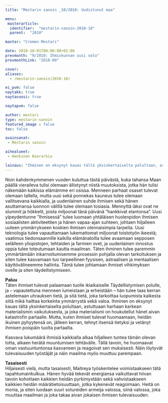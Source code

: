 ```yaml
---
title: "Mestarin sanoin _10/2010: Uudistunut maa"

menu:
 masterarticle:
  identifier:  "mestarin-sanoin-2010-10"
  parent:  "2010"

master: "Cremen Mestari"

date: 2010-10-01T00:00:00+02:00
prevmonth: "9/2010: Ihmiskunnan uusi valo"
prevmonthLink: "2010-09"

cover:
aliases:
  - /mestarin-sanoin/2010-10/

ei_pvm: false
naytakk: true
naytavuosi: true

naytapvm: false

author: mestari
type: mestarin-sanoin
featured_image : false
toc: false

avainsanat:
 - Mestarin sanoin

aihealueet:
 - Henkinen Hierarkia

lainaus: "Ihminen on eksynyt kauas tältä yksinkertaiselta polultaan, astuttuaan harhaan karkean materialismin vaikutuksesta, ja joka materialismi on houkutellut hänet aivan katastrofin partaalle. Mutta, kuten ihmiset tulevat huomaamaan, heidän ikuinen pyhyytensä on, jälleen kerran, tehnyt itsensä tietyksi ja vetänyt ihmisen poispäin tuolta partaalta."
---
```

<p>Noin kahdenkymmenen vuoden kuluttua tästä päivästä, kuka tahansa Maan päällä vieraileva tulisi olemaan ällistynyt niistä muutoksista, jotka hän tulisi näkemään kaikissa elämämme eri osissa. Menneen parhaat osaset tulevat olemaan tallella, mutta uusi sekä ponnekas kauneus tulee olemaan vallitsevana kaikkialla, ja uudenlainen suhde ihmisen sekä hänen asuttamansa luonnon välillä tulee olemaan tosiasia. Mennyttä iäksi ovat ne slummit ja hökkelit, joista miljoonat tänä päivänä ”hankkivat elantonsa”. Uusi ylpeydentunne ”Ihmisessä” tulee luomaan yhtäläisen huolenpidon ihmisen sosiaalisten aktiviteettien ja hänen vapaa-ajan suhteen, johtaen hiljalleen uuteen ymmärrykseen koskien ihmisen olennaisimpia tarpeita. Uusi teknologia tulee vapauttamaan lukemattomat miljoonat toistotyön ikeestä; vaatimus tiedonsaannille kaikilla elämänaloilla tulee avaamaan sepposen selälleen yliopistojen, tehtaiden ja farmien ovet, ja uudenlainen innostus oppia tulee toteutumaan kautta maailman. Täten ihminen tulee paremmin ymmärtämään inkarnoitumisemme prosessin pohjalla olevan tarkoituksen ja siten tulee kasvamaan tuo tarpeellinen fyysisen, astraalisen ja mentaalisen käyttövälineemme hallinta. Tämä tulee johtamaan ihmiset vihkimyksen ovelle ja siten täydellistymiseen.</p>
<p><strong>Paluu</strong><br>
Täten ihmiset tulevat palaamaan tuolle ikiaikaiselle Täydellistymisen polulle, ja – vapautettuna menneen lumeistaan ja erheistään – hän tulee taas kerran astelemaan uhrauksen tietä, ja sitä tietä, joka tarkoittaa luopumista kaikesta siitä mikä haittaa korkeinta ymmärrystä sekä valoa. Ihminen on eksynyt kauas tältä yksinkertaiselta polultaan, astuttuaan harhaan karkean materialismin vaikutuksesta, ja joka materialismi on houkutellut hänet aivan katastrofin partaalle. Mutta, kuten ihmiset tulevat huomaamaan, heidän ikuinen pyhyytensä on, jälleen kerran, tehnyt itsensä tietyksi ja vetänyt ihmisen poispäin tuolta partaalta.</p>
<p>Kasvava lukumäärä ihmisiä kaikkialla alkaa hiljalleen tuntea tämän olevan totta, alkaen herätä muuntumisen tehtävälle. Tällä tavoin, he huomaavat oman vastuuntuntonsa kasvaneen ja reagoivat sen mukaisesti. Näin löytyvät tulevaisuuden työstäjät ja näin maailma myös muuttuu parempaan.</p>
<p><strong>Tasaisesti</strong><br>
Hiljaisesti vielä, mutta tasaisesti, Maitreya työskentelee voimistaakseen tätä tapahtumainkulkua. Hänen hyvää tekevät energiansa vaikuttavat hiivan tavoin kohottaen kaikkien heidän pyrkimystään sekä vahvistaakseen kaikkien heidän määrätietoisuuttaan, jotka kykenevät reagoimaan. Heitä on monia, ja siten luodaan suuri sotureiden armeija valossa, siinä valossa, joka muuttaa maailman ja joka takaa aivan jokaisen ihmisen tulevaisuuden.</p>